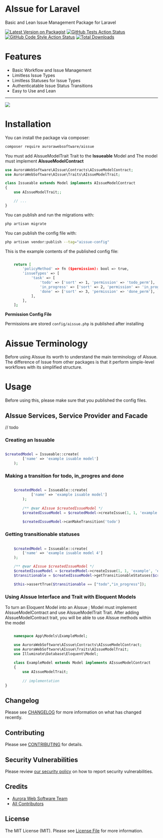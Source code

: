 # AIssue for Laravel

Basic and Lean Issue Management Package for Laravel

[![Latest Version on Packagist](https://img.shields.io/packagist/v/aurorawebsoftware/aissue.svg?style=flat-square)](https://packagist.org/packages/aurorawebsoftware/aissue)
[![GitHub Tests Action Status](https://img.shields.io/github/workflow/status/aurorawebsoftware/aissue/run-tests?label=tests)](https://github.com/aurorawebsoftware/aissue/actions?query=workflow%3Arun-tests+branch%3Amain)
[![GitHub Code Style Action Status](https://img.shields.io/github/workflow/status/aurorawebsoftware/aissue/Check%20&%20fix%20styling?label=code%20style)](https://github.com/aurorawebsoftware/aissue/actions?query=workflow%3A"Check+%26+fix+styling"+branch%3Amain)
[![Total Downloads](https://img.shields.io/packagist/dt/aurorawebsoftware/aissue.svg?style=flat-square)](https://packagist.org/packages/aurora/aissue)


# Features

- Basic Workflow and Issue Management
- Limitless Issue Types
- Limitless Statuses for Issue Types
- Authenticatable Issue Status Transitions
- Easy to Use and Lean
---


[<img src="https://banners.beyondco.de/AIssue.png?theme=light&packageManager=composer+require&packageName=aurorawebsoftware%2Faissue&pattern=architect&style=style_1&description=Model+Issue+Management+Package&md=1&showWatermark=0&fontSize=100px&images=check-circle" />](https://github.com/AuroraWebSoftware/Aissue)

# Installation

You can install the package via composer:

```bash
composer require aurorawebsoftware/aissue
```

You must add AIssueModelTrait Trait to the **Issueable** Model and The model must implement **AIssueModelContract**

```php
use AuroraWebSoftware\AIssue\Contracts\AIssueModelContract;
use AuroraWebSoftware\AIssue\Traits\AIssueModelTrait;

class Issueable extends Model implements AIssueModelContract
{
    use AIssueModelTrait;;

    // ...
}
```

You can publish and run the migrations with:

```bash
php artisan migrate
```

You can publish the config file with:

```bash
php artisan vendor:publish --tag="aissue-config"
```

This is the example contents of the published config file:
```bash

    return [
        'policyMethod' => fn ($permission): bool => true,
        'issueTypes' => [
            'task' => [
                'todo' => ['sort' => 1, 'permission' => 'todo_perm'],
                'in_progress' => ['sort' => 2, 'permission' => 'in_progress_perm'],
                'done' => ['sort' => 3, 'permission' => 'done_perm'],
            ],
        ],
    ];
```

**Permission Config File**

Permissions are stored `config/aissue.php` is published after installing


# Aissue Terminology

Before using AIssue its worth to understand the main terminology of AIssue.
The difference of Issue from other packages is that it perform simple-level workflows with its simplified structure.


# Usage

Before using this, please make sure that you published the config files.


## AIssue Services, Service Provider and Facade

// todo

### Creating an Issuable
```php

$createdModel = Issueable::create(
        ['name' => 'example isuable model']
    );
```

### Making a transition for todo, in_progres and done
```php

    $createdModel = Issueable::create(
            ['name' => 'example isuable model']
        );
    
        /** @var AIssue $createdIssueModel */
        $createdIssueModel = $createdModel->createIssue(1, 1, 'example', 'example isssue', 'example', 1, \Illuminate\Support\Carbon::now());
                                                                                                        //todo,in_progress,done 
        $createdIssueModel->canMakeTransition('todo')

```

### Getting transitionable statuses
```php

    $createdModel = Issueable::create(
        ['name' => 'example isuable model 4']
    );

    /** @var AIssue $createdIssueModel */
    $createdIssueModel = $createdModel->createIssue(1, 1, 'example', 'example isssue', 'example', 1, \Illuminate\Support\Carbon::now());
    $transitionable = $createdIssueModel->getTransitionableStatuses($createdIssueModel);

    $this->assertTrue($transitionable == ["todo","in_progress"]);

```

### Using AIssue Interface and Trait with Eloquent Models
To turn an Eloquent Model into an AIssue ; 
Model must implement AIssueModelContract and use AIssueModelTrait Trait.
After adding AIssueModelContract trait, you will be able to use AIssue methods within the model
```php

    namespace App\Models\ExampleModel;

    use AuroraWebSoftware\AIssue\Contracts\AIssueModelContract;
    use AuroraWebSoftware\AIssue\Traits\AIssueModelTrait;
    use Illuminate\Database\Eloquent\Model;
    
    class ExampleModel extends Model implements AIssueModelContract
    {
        use AIssueModelTrait;
    
        // implementation
}

```


## Changelog

Please see [CHANGELOG](CHANGELOG.md) for more information on what has changed recently.

## Contributing

Please see [CONTRIBUTING](README-contr.md) for details.

## Security Vulnerabilities

Please review [our security policy](../../security/policy) on how to report security vulnerabilities.


## Credits

- [Aurora Web Software Team](https://github.com/AuroraWebSoftware)
- [All Contributors](../../contributors)

## License

The MIT License (MIT). Please see [License File](LICENSE.md) for more information.

